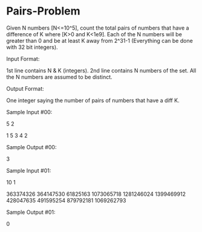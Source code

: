 Pairs-Problem
==================================

Given N numbers [N<=10^5], count the total pairs of numbers that have a difference of K where [K>0 and K<1e9]. Each of the N numbers will be greater than 0 and be at least K away from 2^31-1 (Everything can be done with 32 bit integers).

Input Format:

1st line contains N & K (integers).
2nd line contains N numbers of the set. All the N numbers are assumed to be distinct.

Output Format:

One integer saying the number of pairs of numbers that have a diff K.

Sample Input #00:

5 2

1 5 3 4 2

Sample Output #00:

3

Sample Input #01:

10 1

363374326 364147530 61825163 1073065718 1281246024 1399469912 428047635 491595254 879792181 1069262793 

Sample Output #01:

0
